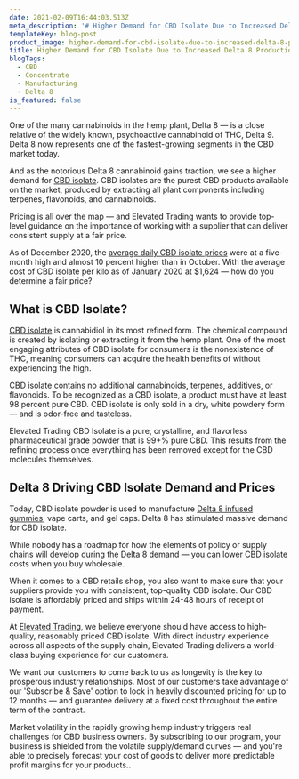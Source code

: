 ```yaml
---
date: 2021-02-09T16:44:03.513Z
meta_description: '# Higher Demand for CBD Isolate Due to Increased Delta 8 Production'
templateKey: blog-post
product_image: higher-demand-for-cbd-isolate-due-to-increased-delta-8-production.jpg
title: Higher Demand for CBD Isolate Due to Increased Delta 8 Production
blogTags:
  - CBD
  - Concentrate
  - Manufacturing
  - Delta 8
is_featured: false
---
```


One of the many cannabinoids in the hemp plant, Delta 8 — is a close relative of the widely known, psychoactive cannabinoid of THC, Delta 9. Delta 8 now represents one of the fastest-growing segments in the CBD market today.

And as the notorious Delta 8 cannabinoid gains traction, we see a higher demand for [CBD isolate](https://www.elevatedtrading.com/products/isolate/). CBD isolates are the purest CBD products available on the market, produced by extracting all plant components including terpenes, flavonoids, and cannabinoids.

Pricing is all over the map — and Elevated Trading wants to provide top-level guidance on the importance of working with a supplier that can deliver consistent supply at a fair price.

As of December 2020, the [average daily CBD isolate prices](http://www.mckeany-flavell.com/cbd-isolate-pricing-rises-despite-drop-in-sales-12-23-20/) were at a five-month high and almost 10 percent higher than in October. With the average cost of CBD isolate per kilo as of January 2020 at \$1,624 — how do you determine a fair price?

## What is CBD Isolate?

[CBD isolate](https://www.elevatedtrading.com/products/cbd-isolate/) is cannabidiol in its most refined form. The chemical compound is created by isolating or extracting it from the hemp plant. One of the most engaging attributes of CBD isolate for consumers is the nonexistence of THC, meaning consumers can acquire the health benefits of without experiencing the high.

CBD isolate contains no additional cannabinoids, terpenes, additives, or flavonoids. To be recognized as a CBD isolate, a product must have at least 98 percent pure CBD. CBD isolate is only sold in a dry, white powdery form — and is odor-free and tasteless.

Elevated Trading CBD Isolate is a pure, crystalline, and flavorless pharmaceutical grade powder that is 99+% pure CBD. This results from the refining process once everything has been removed except for the CBD molecules themselves.

## Delta 8 Driving CBD Isolate Demand and Prices

Today, CBD isolate powder is used to manufacture [Delta 8 infused gummies](https://www.elevatedtrading.com/products/delta-8-gummies/), vape carts, and gel caps. Delta 8 has stimulated massive demand for CBD isolate.

While nobody has a roadmap for how the elements of policy or supply chains will develop during the Delta 8 demand — you can lower CBD isolate costs when you buy wholesale.

When it comes to a CBD retails shop, you also want to make sure that your suppliers provide you with consistent, top-quality CBD isolate. Our CBD isolate is affordably priced and ships within 24-48 hours of receipt of payment.

At [Elevated Trading](https://www.elevatedtrading.com/), we believe everyone should have access to high-quality, reasonably priced CBD isolate. With direct industry experience across all aspects of the supply chain, Elevated Trading delivers a world-class buying experience for our customers.

We want our customers to come back to us as longevity is the key to prosperous industry relationships. Most of our customers take advantage of our 'Subscribe & Save' option to lock in heavily discounted pricing for up to 12 months — and guarantee delivery at a fixed cost throughout the entire term of the contract.

Market volatility in the rapidly growing hemp industry triggers real challenges for CBD business owners. By subscribing to our program, your business is shielded from the volatile supply/demand curves — and you're able to precisely forecast your cost of goods to deliver more predictable profit margins for your products..
